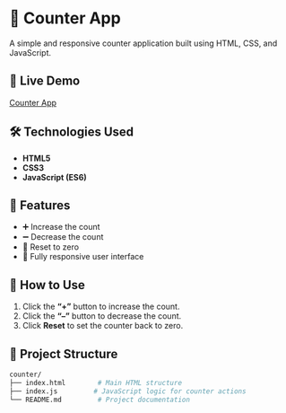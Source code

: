 # 🧮 Counter App

A simple and responsive counter application built using HTML, CSS, and JavaScript.

## 🔗 Live Demo  
<a href="https://amruthacgowda.github.io/counter/" target="_blank">Counter App</a>

## 🛠️ Technologies Used

- **HTML5**
- **CSS3**
- **JavaScript (ES6)**

## 🚀 Features

- ➕ Increase the count
- ➖ Decrease the count
- 🔄 Reset to zero
- 📱 Fully responsive user interface

## 📌 How to Use

1. Click the **“+”** button to increase the count.
2. Click the **“–”** button to decrease the count.
3. Click **Reset** to set the counter back to zero.

## 📂 Project Structure

```bash
counter/
├── index.html        # Main HTML structure
├── index.js         # JavaScript logic for counter actions
└── README.md         # Project documentation
